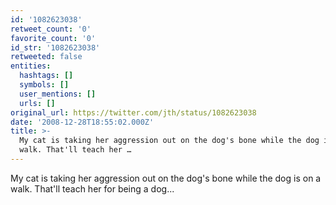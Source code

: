 ```yaml
---
id: '1082623038'
retweet_count: '0'
favorite_count: '0'
id_str: '1082623038'
retweeted: false
entities:
  hashtags: []
  symbols: []
  user_mentions: []
  urls: []
original_url: https://twitter.com/jth/status/1082623038
date: '2008-12-28T18:55:02.000Z'
title: >-
  My cat is taking her aggression out on the dog's bone while the dog is on a
  walk. That'll teach her …
---
```


My cat is taking her aggression out on the dog's bone while the dog is on a walk. That'll teach her for being a dog...